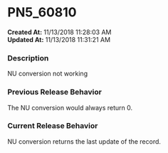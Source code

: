 # PN5_60810

**Created At:** 11/13/2018 11:28:03 AM  
**Updated At:** 11/13/2018 11:31:21 AM  


### Description

NU conversion not working

### Previous Release Behavior

The NU conversion would always return 0.

### Current Release Behavior

NU conversion returns the last update of the record.
